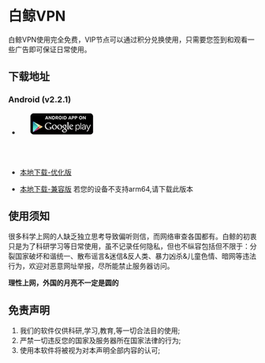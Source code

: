# 白鲸VPN
白鲸VPN使用完全免费，VIP节点可以通过积分兑换使用，只需要您签到和观看一些广告即可保证日常使用。
## 下载地址
### Android (v2.2.1)
- <a href="https://play.google.com/store/apps/details?id=com.joy.app.vpn" style="padding-left: 20px">
  <img alt="Android app on Google Play"
       src="./resources/en_app_rgb_wo_45.webp" />
</a>

- [本地下载-优化版][1]

- [本地下载-兼容版][2] 若您的设备不支持arm64,请下载此版本

## 使用须知
很多科学上网的人缺乏独立思考导致偏听则信，而网络审查各国都有。白鲸的初衷只是为了科研学习等日常使用，虽不记录任何隐私，但也不纵容包括但不限于：分裂国家破坏和谐统一、散布谣言&迷信&反人类、暴力凶杀&儿童色情、暗网等违法行为，欢迎对恶意网址举报，尽所能禁止服务器访问。

**理性上网，外国的月亮不一定是圆的**

## 免责声明
1. 我们的软件仅供科研,学习,教育,等一切合法目的使用;
2. 严禁一切违反您的国家及服务器所在国家法律的行为;
3. 使用本软件将被视为对本声明全部内容的认可;

[1]: https://raw.githubusercontent.com/vpn-whales/whales/master/whales/2.2.1/WhalesVpn_2.2.1_221020_release_2019_10_17.apk
[2]: https://raw.githubusercontent.com/vpn-whales/whales/master/whales/2.2.1/WhalesVpn_2.2.1_221020_release_2019_10_17.apk
[3]: https://raw.githubusercontent.com/vpn-whales/whales/master/whales-windows/Whales.rar
[4]: https://github.com/vpn-whales/whales/blob/master/whales-windows/helper.md